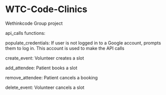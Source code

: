 # WTC-Code-Clinics
Wethinkcode Group project

api_calls functions:

  populate_credentials: If user is not logged in to a Google account, prompts them to log in. This account is used to                             make the API calls
  
  create_event:         Volunteer creates a slot
  
  add_attendee:         Patient books a slot
  
  remove_attendee:      Patient cancels a booking
  
  delete_event:         Volunteer cancels a slot
